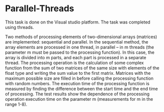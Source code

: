 # Parallel-Threads
This task is done on the Visual studio platform.
The task was completed using threads.

Two methods of processing elements of two-dimensional arrays (matrices) are implemented: sequential and parallel. In the sequential method, the array elements are processed in one thread, in parallel – in m threads (the parameter m must be passed to the processing function). In this case, the array is divided into m parts, and each part is processed in a separate thread. The processing operation is the calculation of some complex function from the sum of two matrices of the same size with elements of the float type and writing the sum value to the first matrix. Matrices with the maximum possible size are filled in before calling the processing function with random numbers. The execution time of the processing function is measured by finding the difference between the start time and the end time of processing. The test results show the dependence of the processing operation execution time on the parameter m (measurements for m in the range 1-8).
